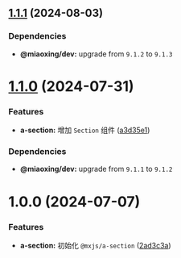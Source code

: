 ## [1.1.1](https://github.com/miaoxing/mxjs-a-section/compare/v1.1.0...v1.1.1) (2024-08-03)





### Dependencies

* **@miaoxing/dev:** upgrade from `9.1.2` to `9.1.3`

# [1.1.0](https://github.com/miaoxing/mxjs-a-section/compare/v1.0.0...v1.1.0) (2024-07-31)


### Features

* **a-section:** 增加 `Section` 组件 ([a3d35e1](https://github.com/miaoxing/mxjs-a-section/commit/a3d35e1dc0bf97570ca6bcedfba63d2482a46330))





### Dependencies

* **@miaoxing/dev:** upgrade from `9.1.1` to `9.1.2`

# 1.0.0 (2024-07-07)


### Features

* **a-section:** 初始化 `@mxjs/a-section` ([2ad3c3a](https://github.com/miaoxing/mxjs-a-section/commit/2ad3c3a8ebbcb9cd1f808f737d13a7fcc242e226))
